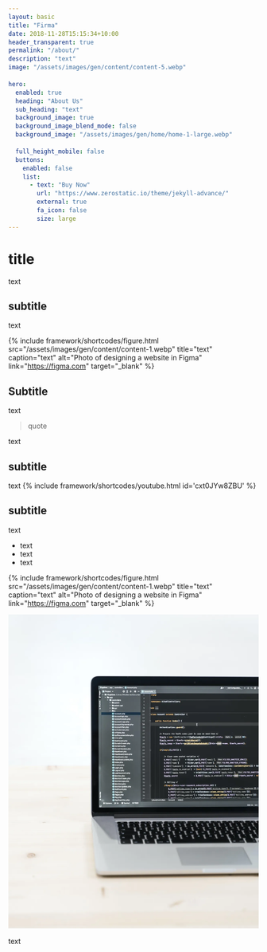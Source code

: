 ```yaml
---
layout: basic
title: "Firma"
date: 2018-11-28T15:15:34+10:00
header_transparent: true
permalink: "/about/"
description: "text"
image: "/assets/images/gen/content/content-5.webp"

hero:
  enabled: true
  heading: "About Us"
  sub_heading: "text"
  background_image: true
  background_image_blend_mode: false
  background_image: "/assets/images/gen/home/home-1-large.webp"

  full_height_mobile: false
  buttons:
    enabled: false
    list:
      - text: "Buy Now"
        url: "https://www.zerostatic.io/theme/jekyll-advance/"
        external: true
        fa_icon: false
        size: large
---
```


# title

text

## subtitle

text

{% include framework/shortcodes/figure.html src="/assets/images/gen/content/content-1.webp" title="text" caption="text" alt="Photo of designing a website in Figma" link="https://figma.com" target="_blank" %}

## Subtitle

text
> quote

text

## subtitle

text
{% include framework/shortcodes/youtube.html id='cxt0JYw8ZBU' %}

## subtitle

text
- text
- text
- text

{% include framework/shortcodes/figure.html src="/assets/images/gen/content/content-1.webp" title="text" caption="text" alt="Photo of designing a website in Figma" link="https://figma.com" target="_blank" %}

![Design In Figma](/assets/images/gen/content/content-1.webp)

text
